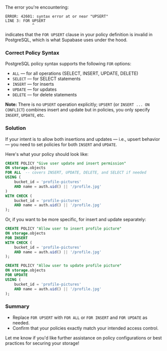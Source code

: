 The error you're encountering:

```
ERROR: 42601: syntax error at or near "UPSERT"
LINE 3: FOR UPSERT
            ^
```

indicates that the `FOR UPSERT` clause in your policy definition is invalid in PostgreSQL, which is what Supabase uses under the hood.

### Correct Policy Syntax

PostgreSQL policy syntax supports the following `FOR` options:

- `ALL` — for all operations (SELECT, INSERT, UPDATE, DELETE)
- `SELECT` — for SELECT statements
- `INSERT` — for inserts
- `UPDATE` — for updates
- `DELETE` — for delete statements

**Note:** There is no `UPSERT` operation explicitly; `UPSERT` (or `INSERT ... ON CONFLICT`) combines insert and update but in policies, you only specify `INSERT`, `UPDATE`, etc.

### Solution

If your intent is to allow both insertions and updates — i.e., upsert behavior — you need to set policies for both `INSERT` and `UPDATE`. 

Here's what your policy should look like:

```sql
CREATE POLICY "Give user update and insert permission"
ON storage.objects
FOR ALL  -- covers INSERT, UPDATE, DELETE, and SELECT if needed
USING (
    bucket_id = 'profile-pictures'
    AND name = auth.uid() || '/profile.jpg'
)
WITH CHECK (
    bucket_id = 'profile-pictures'
    AND name = auth.uid() || '/profile.jpg'
);
```

Or, if you want to be more specific, for insert and update separately:

```sql
CREATE POLICY "Allow user to insert profile picture"
ON storage.objects
FOR INSERT
WITH CHECK (
    bucket_id = 'profile-pictures'
    AND name = auth.uid() || '/profile.jpg'
);

CREATE POLICY "Allow user to update profile picture"
ON storage.objects
FOR UPDATE
USING (
    bucket_id = 'profile-pictures'
    AND name = auth.uid() || '/profile.jpg'
);
```

### Summary

- Replace `FOR UPSERT` with `FOR ALL` or `FOR INSERT` and `FOR UPDATE` as needed.
- Confirm that your policies exactly match your intended access control.

Let me know if you'd like further assistance on policy configurations or best practices for securing your storage!